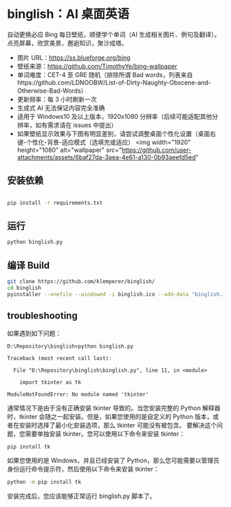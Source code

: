 # binglish：AI 桌面英语

自动更换必应 Bing 每日壁纸，顺便学个单词（AI 生成相关图片、例句及翻译）。
点亮屏幕，欣赏美景，邂逅知识，聚沙成塔。

- 图片 URL：https://ss.blueforge.org/bing
- 壁纸来源：https://github.com/TimothyYe/bing-wallpaper
- 单词难度：CET-4 至 GRE 随机（排除所谓 Bad words，列表来自https://github.com/LDNOOBW/List-of-Dirty-Naughty-Obscene-and-Otherwise-Bad-Words）
- 更新频率：每 3 小时刷新一次
- 生成式 AI 无法保证内容完全准确
- 适用于 Windows10 及以上版本，1920x1080 分辨率（后续可能适配其他分辨率，如有需求请在 issues 中提出）
- 如果壁纸显示效果与下图有明显差别，请尝试调整桌面个性化设置（桌面右键-个性化-背景-适应模式（选填充或适应）
  <img width="1920" height="1080" alt="wallpaper" src="https://github.com/user-attachments/assets/6baf27da-3aea-4e61-a130-0b93aeefd5ed"

## 安装依赖

```Bash

pip install -r requirements.txt
```

## 运行

```Bash
python binglish.py
```

## 编译 Build

```Bash
git clone https://github.com/klemperer/binglish/
cd binglish
pyinstaller --onefile --windowed -i binglish.ico --add-data "binglish.ico;." --hidden-import "pystray._win32" binglish.py
```

## troubleshooting

如果遇到如下问题：

```
D:\Repository\binglish>python binglish.py 

Traceback (most recent call last):

  File "D:\Repository\binglish\binglish.py", line 11, in <module>

    import tkinter as tk

ModuleNotFoundError: No module named 'tkinter'
```

通常情况下是由于没有正确安装 tkinter 导致的。当您安装完整的 Python 解释器时，tkinter 会随之一起安装。但是，如果您使用的是自定义的 Python 版本，或者在安装时选择了最小化安装选项，那么 tkinter 可能没有被包含。
要解决这个问题，您需要单独安装 tkinter。您可以使用以下命令来安装 tkinter：

```Bash
pip install tk
```

如果您使用的是 Windows，并且已经安装了 Python，那么您可能需要以管理员身份运行命令提示符，然后使用以下命令来安装 tkinter：

```Bash
python -m pip install tk
```

安装完成后，您应该能够正常运行 binglish.py 脚本了。
